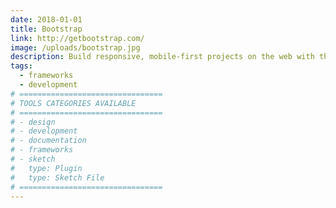 ```yaml
---
date: 2018-01-01
title: Bootstrap
link: http://getbootstrap.com/
image: /uploads/bootstrap.jpg
description: Build responsive, mobile-first projects on the web with the world's most popular front-end component library. Bootstrap is an open source toolkit for developing with HTML, CSS, and JS.
tags:
  - frameworks
  - development
# ================================
# TOOLS CATEGORIES AVAILABLE
# ================================
# - design
# - development
# - documentation
# - frameworks
# - sketch
#   type: Plugin
#   type: Sketch File
# ================================
---
```

